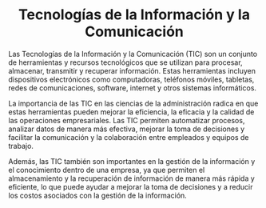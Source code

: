 <h1 align="center">Tecnologías de la Información y la Comunicación</h1>

Las Tecnologías de la Información y la Comunicación (TIC) son un conjunto de herramientas y recursos tecnológicos que se utilizan para procesar, almacenar, transmitir y recuperar información. Estas herramientas incluyen dispositivos electrónicos como computadoras, teléfonos móviles, tabletas, redes de comunicaciones, software, internet y otros sistemas informáticos.

La importancia de las TIC en las ciencias de la administración radica en que estas herramientas pueden mejorar la eficiencia, la eficacia y la calidad de las operaciones empresariales. Las TIC permiten automatizar procesos, analizar datos de manera más efectiva, mejorar la toma de decisiones y facilitar la comunicación y la colaboración entre empleados y equipos de trabajo.

Además, las TIC también son importantes en la gestión de la información y el conocimiento dentro de una empresa, ya que permiten el almacenamiento y la recuperación de información de manera más rápida y eficiente, lo que puede ayudar a mejorar la toma de decisiones y a reducir los costos asociados con la gestión de la información.